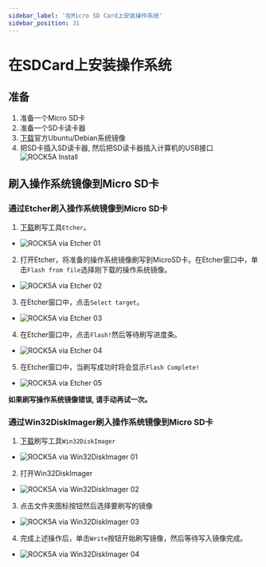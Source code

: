 ```yaml
---
sidebar_label: '在Micro SD Card上安装操作系统'
sidebar_position: 31
---
```


# 在SDCard上安装操作系统

## 准备 

1. 准备一个Micro SD卡
2. 准备一个SD卡读卡器
3. [下载](../downloads/official-images)官方Ubuntu/Debian系统镜像
4. 把SD卡插入SD读卡器, 然后把SD读卡器插入计算机的USB接口  
![ROCK5A Install](/img/accessories/sd_install_1.webp)


## 刷入操作系统镜像到Micro SD卡

### 通过Etcher刷入操作系统镜像到Micro SD卡

1. [下载](https://www.balena.io/etcher#download-etcher)刷写工具`Etcher`。
  - ![ROCK5A via Etcher 01](/img/rock5a/rock5a-etcher.webp)

2. 打开Etcher，将准备的操作系统镜像刷写到MicroSD卡。在Etcher窗口中，单击`Flash from file`选择刚下载的操作系统镜像。
  - ![ROCK5A via Etcher 02](/img/rock5a/rock5a-etcher-1.webp)

3. 在Etcher窗口中，点击`Select target`。
  - ![ROCK5A via Etcher 03](/img/rock5a/rock5a-etcher-2.webp)

4. 在Etcher窗口中，点击`Flash!`然后等待刷写进度条。
  - ![ROCK5A via Etcher 04](/img/rock5a/rock5a-etcher-3.webp)

5. 在Etcher窗口中，当刷写成功时将会显示`Flash Complete!`
  - ![ROCK5A via Etcher 05](/img/rock5a/rock5a-etcher-4.webp)
  
**如果刷写操作系统镜像错误, 请手动再试一次。**

### 通过Win32DiskImager刷入操作系统镜像到Micro SD卡

1. [下载](https://win32diskimager.org/)刷写工具`Win32DiskImager`
  - ![ROCK5A via Win32DiskImager 01](/img/rock5a/rock5a-win32.png)

2. 打开Win32DiskImager  
  - ![ROCK5A via Win32DiskImager 02](/img/rock5a/rock5a-win32-1.png)  

3. 点击文件夹图标按钮然后选择要刷写的镜像
  - ![ROCK5A via Win32DiskImager 03](/img/rock5a/rock5a-win32-2.png)   

4. 完成上述操作后，单击`Write`按钮开始刷写镜像，然后等待写入镜像完成。
  - ![ROCK5A via Win32DiskImager 04](/img/rock5a/rock5a-win32-3.png) 



